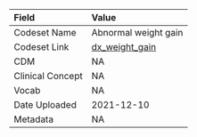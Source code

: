 |Field            |Value                |
|:----------------|:--------------------|
|Codeset Name     |Abnormal weight gain |
|Codeset Link     |[dx_weight_gain](https://github.com/PEDSnet/Variable-Dictionary/blob/main/conditions/dx_weight_gain.csv)|
|CDM              |NA                   |
|Clinical Concept |NA                   |
|Vocab            |NA                   |
|Date Uploaded    |2021-12-10           |
|Metadata         |NA                   |

